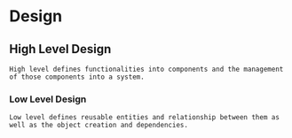 # Design
## High Level Design
    High level defines functionalities into components and the management of those components into a system.

### Low Level Design
    Low level defines reusable entities and relationship between them as well as the object creation and dependencies.
